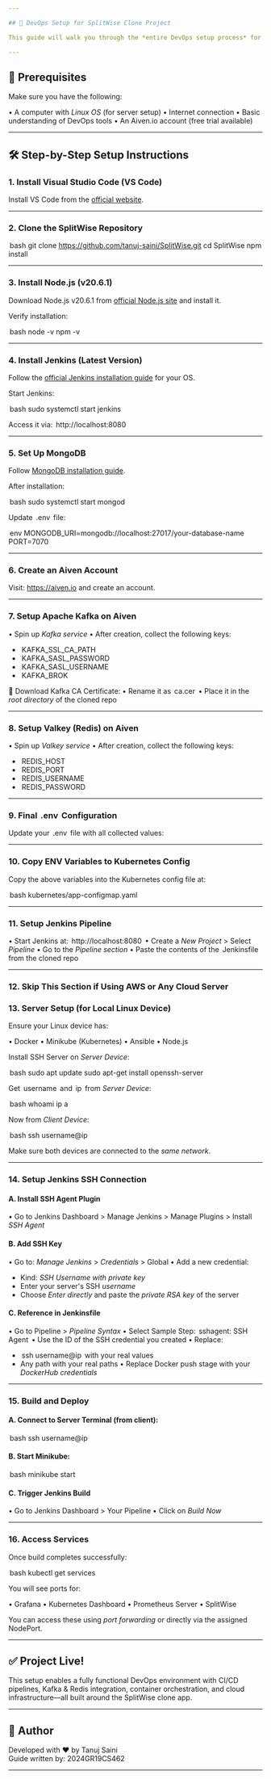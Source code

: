 ```yaml
---

## 🚀 DevOps Setup for SplitWise Clone Project

This guide will walk you through the *entire DevOps setup process* for running the SplitWise project using *VS Code, Node.js, Jenkins, Docker, Kubernetes (Minikube), MongoDB, Apache Kafka, Valkey (Redis Alternative), and Aiven Cloud Services*.

---
```


## 📁 Prerequisites

Make sure you have the following:

•⁠  ⁠A computer with *Linux OS* (for server setup)
•⁠  ⁠Internet connection
•⁠  ⁠Basic understanding of DevOps tools
•⁠  ⁠An Aiven.io account (free trial available)

---

## 🛠️ Step-by-Step Setup Instructions

### 1. Install Visual Studio Code (VS Code)

Install VS Code from the [official website](https://code.visualstudio.com/).

---

### 2. Clone the SplitWise Repository

⁠ bash
git clone https://github.com/tanuj-saini/SplitWise.git
cd SplitWise
npm install
 ⁠

---

### 3. Install Node.js (v20.6.1)

Download Node.js v20.6.1 from [official Node.js site](https://nodejs.org/download/release/v20.6.1/) and install it.

Verify installation:

⁠ bash
node -v
npm -v
 ⁠

---

### 4. Install Jenkins (Latest Version)

Follow the [official Jenkins installation guide](https://www.jenkins.io/doc/book/installing/) for your OS.

Start Jenkins:

⁠ bash
sudo systemctl start jenkins
 ⁠

Access it via: ⁠ http://localhost:8080 ⁠

---

### 5. Set Up MongoDB

Follow [MongoDB installation guide](https://www.mongodb.com/docs/manual/installation/).

After installation:

⁠ bash
sudo systemctl start mongod
 ⁠

Update ⁠ .env ⁠ file:

⁠ env
MONGODB_URI=mongodb://localhost:27017/your-database-name
PORT=7070
 ⁠

---

### 6. Create an Aiven Account

Visit: https://aiven.io and create an account.

---

### 7. Setup Apache Kafka on Aiven

•⁠  ⁠Spin up *Kafka service*
•⁠  ⁠After creation, collect the following keys:
  - ⁠ KAFKA_SSL_CA_PATH ⁠
  - ⁠ KAFKA_SASL_PASSWORD ⁠
  - ⁠ KAFKA_SASL_USERNAME ⁠
  - ⁠ KAFKA_BROK ⁠

🔐 Download Kafka CA Certificate:
•⁠  ⁠Rename it as ⁠ ca.cer ⁠
•⁠  ⁠Place it in the *root directory* of the cloned repo

---

### 8. Setup Valkey (Redis) on Aiven

•⁠  ⁠Spin up *Valkey service*
•⁠  ⁠After creation, collect the following keys:
  - ⁠ REDIS_HOST ⁠
  - ⁠ REDIS_PORT ⁠
  - ⁠ REDIS_USERNAME ⁠
  - ⁠ REDIS_PASSWORD ⁠

---

### 9. Final ⁠ .env ⁠ Configuration

Update your ⁠ .env ⁠ file with all collected values:

---

### 10. Copy ENV Variables to Kubernetes Config

Copy the above variables into the Kubernetes config file at:

⁠ bash
kubernetes/app-configmap.yaml
 ⁠

---

### 11. Setup Jenkins Pipeline

•⁠  ⁠Start Jenkins at: ⁠ http://localhost:8080 ⁠
•⁠  ⁠Create a *New Project* > Select *Pipeline*
•⁠  ⁠Go to the *Pipeline section*
•⁠  ⁠Paste the contents of the ⁠ Jenkinsfile ⁠ from the cloned repo

---

### 12. Skip This Section if Using AWS or Any Cloud Server

### 13. Server Setup (for Local Linux Device)

Ensure your Linux device has:

•⁠  ⁠Docker
•⁠  ⁠Minikube (Kubernetes)
•⁠  ⁠Ansible
•⁠  ⁠Node.js

Install SSH Server on *Server Device*:

⁠ bash
sudo apt update
sudo apt-get install openssh-server
 ⁠

Get ⁠ username ⁠ and ⁠ ip ⁠ from *Server Device*:

⁠ bash
whoami
ip a
 ⁠

Now from *Client Device*:

⁠ bash
ssh username@ip
 ⁠

Make sure both devices are connected to the *same network*.

---

### 14. Setup Jenkins SSH Connection

#### A. Install SSH Agent Plugin

•⁠  ⁠Go to Jenkins Dashboard > Manage Jenkins > Manage Plugins > Install *SSH Agent*

#### B. Add SSH Key

•⁠  ⁠Go to: *Manage Jenkins* > *Credentials* > Global
•⁠  ⁠Add a new credential:
  - Kind: *SSH Username with private key*
  - Enter your server's SSH *username*
  - Choose *Enter directly* and paste the *private RSA key* of the server

#### C. Reference in Jenkinsfile

•⁠  ⁠Go to Pipeline > *Pipeline Syntax*
•⁠  ⁠Select Sample Step: ⁠ sshagent: SSH Agent ⁠
•⁠  ⁠Use the ID of the SSH credential you created
•⁠  ⁠Replace:
  - ⁠ ssh username@ip ⁠ with your real values
  - Any path with your real paths
•⁠  ⁠Replace Docker push stage with your *DockerHub credentials*

---

### 15. Build and Deploy

#### A. Connect to Server Terminal (from client):

⁠ bash
ssh username@ip
 ⁠

#### B. Start Minikube:

⁠ bash
minikube start
 ⁠

#### C. Trigger Jenkins Build

•⁠  ⁠Go to Jenkins Dashboard > Your Pipeline
•⁠  ⁠Click on *Build Now*

---

### 16. Access Services

Once build completes successfully:

⁠ bash
kubectl get services
 ⁠

You will see ports for:

•⁠  ⁠Grafana
•⁠  ⁠Kubernetes Dashboard
•⁠  ⁠Prometheus Server
•⁠  ⁠SplitWise

You can access these using *port forwarding* or directly via the assigned NodePort.

---

## ✅ Project Live!

This setup enables a fully functional DevOps environment with CI/CD pipelines, Kafka & Redis integration, container orchestration, and cloud infrastructure—all built around the SplitWise clone app.

---

## 🙌 Author

Developed with ♥️ by Tanuj Saini  
Guide written by: 2024GR19CS462

---
